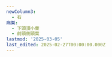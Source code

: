 ```yaml
---
newColumn3:
  - 右
病巣:
  - 下頭頂小葉
  - 前頭側頭葉
lastmod: '2025-03-05'
last_edited: 2025-02-27T00:00:00.000Z
---
```



